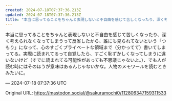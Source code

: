 ```yaml
---
created: 2024-07-18T07:37:36.213Z
updated: 2024-07-18T07:37:36.213Z
title: "本当に思ってることをちゃんと表現しないと不自由を感じて苦しくなったり、深く考えられなくなってしまうって反省したから、誰にも見られてないという「つもり」になって、[...]"
---
```


<p>本当に思ってることをちゃんと表現しないと不自由を感じて苦しくなったり、深く考えられなくなってしまうって反省したから、誰にも見られてないという「つもり」になって、心のすごくプライベートな領域まで（分かってて）書いてしまってる。実際に読まれてるって自覚したら、すごく恥ずかしくなってしまうに違いないけど（すでに読まれてる可能性があっても不思議じゃないよ。）、でも人が読む時にはそのほうが意味はあるんじゃないかな。人物のメモワールを読むときみたいに。</p>

&mdash; 2024-07-18 07:37:36 UTC

Original URL: https://mastodon.social/@sakuramochi0/112806347159311533

